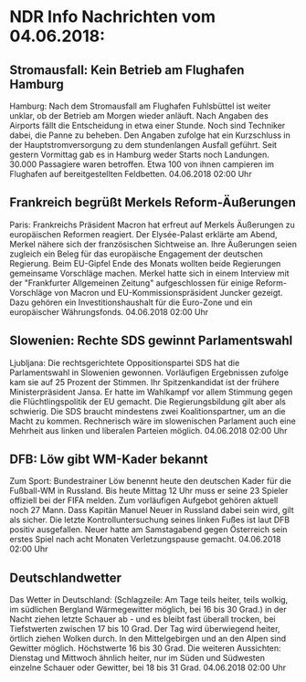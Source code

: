 # NDR Info Nachrichten vom 04.06.2018:


## Stromausfall: Kein Betrieb am Flughafen Hamburg
Hamburg: Nach dem Stromausfall am Flughafen Fuhlsbüttel ist weiter unklar, ob der Betrieb am Morgen wieder anläuft. Nach Angaben des Airports fällt die Entscheidung in etwa einer Stunde. Noch sind Techniker dabei, die Panne zu beheben. Den Angaben zufolge hat ein  Kurzschluss in der Hauptstromversorgung zu dem stundenlangen Ausfall geführt. Seit gestern Vormittag gab es in Hamburg weder Starts noch Landungen. 30.000 Passagiere waren betroffen. Etwa 100 von ihnen campieren im Flughafen auf bereitgestellten Feldbetten. 04.06.2018 02:00 Uhr 

## Frankreich begrüßt Merkels Reform-Äußerungen
Paris: 	Frankreichs Präsident Macron hat erfreut auf Merkels Äußerungen zu europäischen Reformen reagiert. Der Elysée-Palast erklärte am Abend, Merkel nähere sich der französischen Sichtweise an. Ihre Äußerungen seien zugleich ein Beleg für das europäische Engagement der deutschen Regierung. Beim EU-Gipfel Ende des Monats wollten beide Regierungen gemeinsame Vorschläge machen. Merkel hatte sich in einem Interview mit der "Frankfurter Allgemeinen Zeitung" aufgeschlossen für einige Reform-Vorschläge von Macron und EU-Kommissionspräsident Juncker gezeigt. Dazu gehören ein Investitionshaushalt für die Euro-Zone und ein europäischer Währungsfonds. 04.06.2018 02:00 Uhr 

## Slowenien: Rechte SDS gewinnt Parlamentswahl
Ljubljana: Die rechtsgerichtete Oppositionspartei SDS hat die Parlamentswahl in Slowenien gewonnen. Vorläufigen Ergebnissen zufolge kam sie auf 25 Prozent der Stimmen. Ihr Spitzenkandidat ist der frühere Ministerpräsident Jansa. Er hatte im Wahlkampf vor allem Stimmung gegen die Flüchtlingspolitik der EU gemacht. Die Regierungsbildung gilt aber als schwierig. Die SDS braucht mindestens zwei Koalitionspartner, um an die Macht zu kommen. Rechnerisch wäre im slowenischen Parlament auch eine Mehrheit aus linken und liberalen Parteien möglich. 04.06.2018 02:00 Uhr 

## DFB: Löw gibt WM-Kader bekannt
Zum Sport: Bundestrainer Löw benennt heute den deutschen Kader für die Fußball-WM in Russland. Bis heute Mittag 12 Uhr muss er seine 23 Spieler offiziell bei der FIFA melden. Zum vorläufigen Aufgebot gehören aktuell noch 27 Mann. Dass Kapitän Manuel Neuer in Russland dabei sein wird, gilt als sicher. Die letzte Kontrolluntersuchung seines linken Fußes ist laut DFB positiv ausgefallen. Neuer hatte am Samstagabend gegen Österreich sein erstes Spiel nach acht Monaten Verletzungspause gemacht. 04.06.2018 02:00 Uhr 

## Deutschlandwetter
Das Wetter in Deutschland:
(Schlagzeile: Am Tage teils heiter, teils wolkig, im südlichen Bergland Wärmegewitter möglich, bei 16 bis 30 Grad.) in der Nacht ziehen letzte Schauer ab - und es bleibt fast überall trocken, bei Tiefstwerten zwischen 17 bis 10 Grad. Der Tag wird überwiegend heiter, örtlich ziehen Wolken durch. In den Mittelgebirgen und an den Alpen sind Gewitter möglich. Höchstwerte 16 bis 30 Grad. Die weiteren Aussichten:
Dienstag und Mittwoch ähnlich heiter, nur im Süden und Südwesten einzelne Schauer oder Gewitter, bei 18 bis 31 Grad. 04.06.2018 02:00 Uhr 
